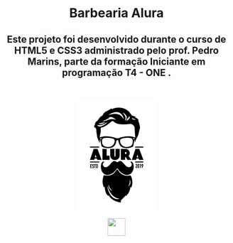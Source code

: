 <h1 align="center"> Barbearia Alura </h1>
<h2 align="center"> Este projeto foi desenvolvido durante o curso de HTML5 e CSS3 administrado pelo prof. Pedro Marins, parte da formação  Iniciante em programação T4 - ONE .</h2><br>

<p align="center">
  <img src="logo.png" />
</p>

<div align="center">
<a  href="https://github.com/mlumoura/Barbearia-Alura.git" target="_blank"><img src="https://cdn.jsdelivr.net/gh/devicons/devicon/icons/github/github-original.svg"  width="40" height="40"/></a>   
</div>
